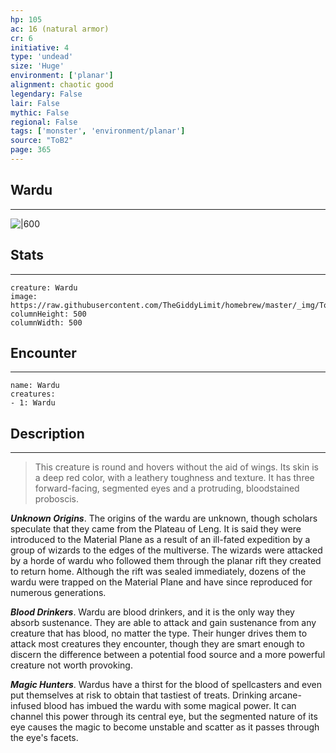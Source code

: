 ```yaml
---
hp: 105
ac: 16 (natural armor)
cr: 6
initiative: 4
type: 'undead'    
size: 'Huge'
environment: ['planar']
alignment: chaotic good
legendary: False
lair: False
mythic: False
regional: False
tags: ['monster', 'environment/planar']
source: "ToB2"
page: 365
---
```


## Wardu
---

![|600](https://raw.githubusercontent.com/TheGiddyLimit/homebrew/master/_img/ToB2/creature/Wardu.webp)

## Stats
---

```statblock
creature: Wardu
image: https://raw.githubusercontent.com/TheGiddyLimit/homebrew/master/_img/ToB2/creature/token/Wardu%20%28Token%29.png
columnHeight: 500
columnWidth: 500
```

## Encounter
---

```encounter-table
name: Wardu
creatures:
- 1: Wardu
```

## Description
---
>This creature is round and hovers without the aid of wings. Its skin is a deep red color, with a leathery toughness and texture. It has three forward-facing, segmented eyes and a protruding, bloodstained proboscis.

**_Unknown Origins_**. The origins of the wardu are unknown, though scholars speculate that they came from the Plateau of Leng. It is said they were introduced to the Material Plane as a result of an ill-fated expedition by a group of wizards to the edges of the multiverse. The wizards were attacked by a horde of wardu who followed them through the planar rift they created to return home. Although the rift was sealed immediately, dozens of the wardu were trapped on the Material Plane and have since reproduced for numerous generations.

**_Blood Drinkers_**. Wardu are blood drinkers, and it is the only way they absorb sustenance. They are able to attack and gain sustenance from any creature that has blood, no matter the type. Their hunger drives them to attack most creatures they encounter, though they are smart enough to discern the difference between a potential food source and a more powerful creature not worth provoking.

**_Magic Hunters_**. Wardus have a thirst for the blood of spellcasters and even put themselves at risk to obtain that tastiest of treats. Drinking arcane-infused blood has imbued the wardu with some magical power. It can channel this power through its central eye, but the segmented nature of its eye causes the magic to become unstable and scatter as it passes through the eye's facets.






